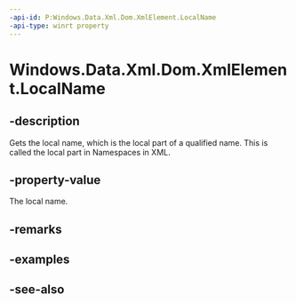 ```yaml
---
-api-id: P:Windows.Data.Xml.Dom.XmlElement.LocalName
-api-type: winrt property
---
```


<!-- Property syntax
public object LocalName { get; }
-->

# Windows.Data.Xml.Dom.XmlElement.LocalName

## -description
Gets the local name, which is the local part of a qualified name. This is called the local part in Namespaces in XML.

## -property-value
The local name.

## -remarks

## -examples

## -see-also
